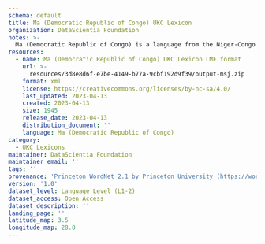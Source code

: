 ```yaml
---
schema: default
title: Ma (Democratic Republic of Congo) UKC Lexicon
organization: DataScientia Foundation
notes: >-
  Ma (Democratic Republic of Congo) is a language from the Niger-Congo family, spoken in Africa. The UKC Lexicon of Ma (Democratic Republic of Congo) is represented as a lexico-semantic network. It consists of words, word senses, synsets, as well as sense-level and synset-level relationships.
resources:
  - name: Ma (Democratic Republic of Congo) UKC Lexicon LMF format
    url: >-
      resources/3d8e8d6f-e7be-4149-b77a-9cbf192d9f39/output-msj.zip
    format: xml
    license: https://creativecommons.org/licenses/by-nc-sa/4.0/
    last_updated: 2023-04-13
    created: 2023-04-13
    size: 1945
    release_date: 2023-04-13
    distribution_document: ''
    language: Ma (Democratic Republic of Congo)
category:
  - UKC Lexicons
maintainer: DataScientia Foundation
maintainer_email: ''
tags: ''
provenance: 'Princeton WordNet 2.1 by Princeton University (https://wordnet.princeton.edu)'
version: '1.0'
dataset_level: Language Level (L1-2)
dataset_access: Open Access
dataset_description: ''
landing_page: ''
latitude_map: 3.5
longitude_map: 28.0
---
```

